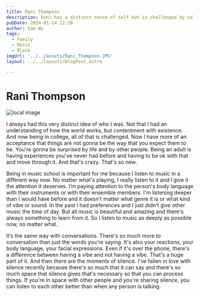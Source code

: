 ```yaml
---
title: Rani Thompson
description: Rani has a distinct sense of self but is challenged by college.
pubDate: 2024-01-24 22:28
author: Sam Wu
tags:
  - Family
  - Music
  - Black
imgUrl: '../../assets/Rani_Thompson.JPG'
layout: ../../layouts/BlogPost.astro

---
```

# Rani Thompson

![local image](../../assets/Rani_Thompson.JPG)

I always had this very distinct idea of who I was. Not that I had an understanding of how the world works, but contentment with existence. And now being in college, all of that is challenged. Now I have more of an acceptance that things are not gonna be the way that you expect them to be. You're gonna be surprised by life and by other people. Being an adult is having experiences you've never had before and having to be ok with that and move through it. And that's crazy. That's so new.

Being in music school is important for me because I listen to music in a different way now. No matter what's playing, I really listen to it and I give it the attention it deserves. I’m paying attention to the person's body language with their instruments or with their ensemble members. I'm listening deeper than I would have before and it doesn't matter what genre it is or what kind of vibe or sound. In the past I had preferences and I just didn’t give other music the time of day. But all music is beautiful and amazing and there's always something to learn from it. So I listen to music as deeply as possible now, no matter what.

It’s the same way with conversations. There's so much more to conversation than just the words you're saying. It's also your reactions, your body language, your facial expressions. Even if it's over the phone, there's a difference between having a vibe and not having a vibe. That's a huge part of it. And then there are the moments of silence. I've fallen in love with silence recently because there's so much that it can say and there's so much space that silence gives that's necessary so that you can process things. If you're in space with other people and you're sharing silence, you can listen to each other better than when any person is talking.
